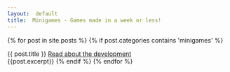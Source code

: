 ```yaml
---
layout:  default
title:  Minigames - Games made in a week or less!
---
```

{% for post in site.posts %}
{% if post.categories contains 'minigames' %}	
<div class="postHeader">
{{ post.title }}  <a href="{{ site.url }}/{{ post.url }}">Read about the development</a>
</div>
{{post.excerpt}}
{% endif %}
{% endfor %}

